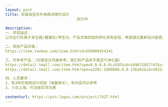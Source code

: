 ```yaml
---                
layout: post       
title: 天猫淘宝京东电商详情页设计
                                执行中
           
description: 
一、项目描述：
公司主打负离子发生器/健康仪/养生仪。产品页面目前的转化率有些低，希望通过重新设计能提高产品页面的转化率

二、目前产品页面：
https://item.taobao.com/item.htm?id=559009454342

三、可参考产品：（仅做设计风格参考，我们的产品并不是空气净化器）
https://detail.tmall.com/item.htm?spm=0.0.0.0.6LzUSF&id=549672857747&scene=taobao_shop&skuId=3508401679864
https://detail.tmall.com/item.htm?spm=a220z.1000880.0.0.13Ea6z&id=562510963839&scene=taobao_shop

四、人员要求：
1、有3年的电商设计经验（电器相关），有作品可以参考
2、人在上海，可当面交流沟通
     
contenturl: https://pro.lagou.com/project/7427.html      
---                 
```


